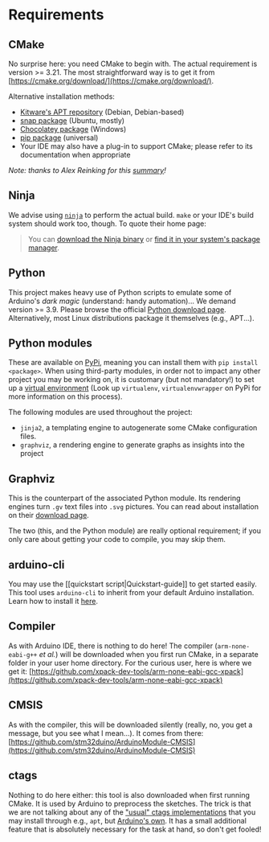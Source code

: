 # Requirements

## CMake

No surprise here: you need CMake to begin with. The actual requirement is version >= 3.21.
The most straightforward way is to get it from [https://cmake.org/download/](https://cmake.org/download/).

Alternative installation methods:
- [Kitware's APT repository](https://apt.kitware.com/) (Debian, Debian-based)
- [snap package](https://snapcraft.io/cmake) (Ubuntu, mostly)
- [Chocolatey package](https://community.chocolatey.org/packages/cmake) (Windows)
- [pip package](https://pypi.org/project/cmake/) (universal)
- Your IDE may also have a plug-in to support CMake; please refer to its documentation when appropriate

_Note: thanks to Alex Reinking for this [summary](https://alexreinking.com/blog/how-to-use-cmake-without-the-agonizing-pain-part-1.html)!_

## Ninja

We advise using [`ninja`](https://ninja-build.org/) to perform the actual build. `make` or your IDE's build system should work too, though.
To quote their home page:
> You can [download the Ninja binary](https://github.com/ninja-build/ninja/releases) or [find it in your system's package manager](https://github.com/ninja-build/ninja/wiki/Pre-built-Ninja-packages).

## Python

This project makes heavy use of Python scripts to emulate some of Arduino's *dark magic* (understand: handy automation)...
We demand version >= 3.9. Please browse the official [Python download page](https://www.python.org/downloads/). Alternatively, most Linux distributions package it themselves (e.g., APT...).

## Python modules

These are available on [PyPi](https://pypi.org/), meaning you can install them with `pip install <package>`. When using third-party modules, in order not to impact any other project you may be working on, it is customary (but not mandatory!) to set up a [virtual environment](https://packaging.python.org/en/latest/tutorials/installing-packages/#creating-virtual-environments) (Look up `virtualenv`, `virtualenvwrapper` on PyPi for more information on this process).

The following modules are used throughout the project:
- `jinja2`, a templating engine to autogenerate some CMake configuration files.
- `graphviz`, a rendering engine to generate graphs as insights into the project

## Graphviz

This is the counterpart of the associated Python module. Its rendering engines turn `.gv` text files into `.svg` pictures.
You can read about installation on their [download page](https://graphviz.org/download/).

The two (this, and the Python module) are really optional requirement; if you only care about getting your code to compile, you may skip them.

## arduino-cli

You may use the [[quickstart script|Quickstart-guide]] to get started easily.
This tool uses `arduino-cli` to inherit from your default Arduino installation.
Learn how to install it [here](https://arduino.github.io/arduino-cli/latest/installation/).

## Compiler

As with Arduino IDE, there is nothing to do here! The compiler (`arm-none-eabi-g++` *et al.*) will be downloaded when you first run CMake, in a separate folder in your user home directory.
For the curious user, here is where we get it: [https://github.com/xpack-dev-tools/arm-none-eabi-gcc-xpack](https://github.com/xpack-dev-tools/arm-none-eabi-gcc-xpack)

## CMSIS

As with the compiler, this will be downloaded silently (really, no, you get a message, but you see what I mean...).
It comes from there: [https://github.com/stm32duino/ArduinoModule-CMSIS](https://github.com/stm32duino/ArduinoModule-CMSIS)

## ctags

Nothing to do here either: this tool is also downloaded when first running CMake.
It is used by Arduino to preprocess the sketches.
The trick is that we are not talking about any of the ["usual" ctags implementations](https://ctags.io/) that you may install through e.g., `apt`, but [Arduino's own](https://github.com/arduino/ctags).
It has a small additional feature that is absolutely necessary for the task at hand, so don't get fooled!
